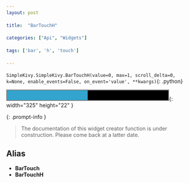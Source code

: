 ```yaml
---
layout: post

title:  "BarTouchH"

categories: ["Api", "Widgets"]

tags: ['bar', 'h', 'touch']

---
```

`SimpleKivy.SimpleKivy.BarTouchH(value=0, max=1, scroll_delta=0, k=None, enable_events=False, on_event='value', **kwargs)`{: .python}


![BarTouchH.png](assets/img/docs/BarTouchH.png){: width="325" height="22" }


{: .prompt-info }

> The documentation of this widget creator function is under construction. Please come back at a latter date.

Alias
-----
- **BarTouch**
- **BarTouchH**
